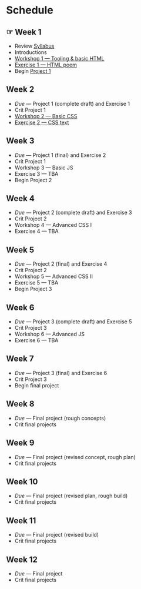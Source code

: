 # Schedule

## ☞ Week 1

- Review [Syllabus](Syllabus.md)
- Introductions
- [Workshop 1 — Tooling & basic HTML](Workshop1.md)
- [Exercise 1 — HTML poem](Exercise1.md)
- Begin [Project 1](Project1.md)

## Week 2

- _Due_ — Project 1 (complete draft) and Exercise 1
- Crit Project 1
- [Workshop 2 — Basic CSS](Workshop2.md)
- [Exercise 2 — CSS text](Exercise2.md)

## Week 3

- _Due_ — Project 1 (final) and Exercise 2
- Crit Project 1
- Workshop 3 — Basic JS
- Exercise 3 — TBA
- Begin Project 2

## Week 4

- _Due_ — Project 2 (complete draft) and Exercise 3
- Crit Project 2
- Workshop 4 — Advanced CSS I
- Exercise 4 — TBA

## Week 5

- _Due_ — Project 2 (final) and Exercise 4
- Crit Project 2
- Workshop 5 — Advanced CSS II
- Exercise 5 — TBA
- Begin Project 3

## Week 6

- _Due_ — Project 3 (complete draft) and Exercise 5
- Crit Project 3
- Workshop 6 — Advanced JS
- Exercise 6 — TBA

## Week 7

- _Due_ — Project 3 (final) and Exercise 6
- Crit Project 3
- Begin final project

## Week 8

- _Due_ — Final project (rough concepts)
- Crit final projects

## Week 9

- _Due_ — Final project (revised concept, rough plan)
- Crit final projects

## Week 10

- _Due_ — Final project (revised plan, rough build)
- Crit final projects

## Week 11

- _Due_ — Final project (revised build)
- Crit final projects

## Week 12

- _Due_ — Final project
- Crit final projects